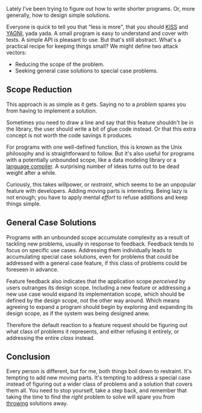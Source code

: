 Lately I've been trying to figure out how to write shorter programs. Or, more
generally, how to design simple solutions.

Everyone is quick to tell you that "less is more", that you should
[KISS](http://en.wikipedia.org/wiki/KISS_principle) and
[YAGNI](http://en.wikipedia.org/wiki/YAGNI), yada yada. A small program is easy
to understand and cover with tests. A simple API is pleasant to use. But that's
still abstract. What's a practical recipe for keeping things small? We might
define two attack vectors:

* Reducing the scope of the problem.
* Seeking general case solutions to special case problems.

## Scope Reduction

This approach is as simple as it gets. Saying no to a _problem_ spares you from
having to implement a solution.

Sometimes you need to draw a line and say that this feature shouldn't be in the
library, the user should write a bit of glue code instead. Or that this extra
concept is not worth the code savings it produces.

For programs with one well-defined function, this is known as the Unix
philosophy and is straightforward to follow. But it's also useful for programs
with a potentially unbounded scope, like a data modeling library or a [language
compiler](http://golang.org). A surprising number of ideas turns out to be dead
weight after a while.

Curiously, this takes willpower, or _restraint_, which seems to be an unpopular
feature with developers. Adding moving parts is interesting. Being lazy is not
enough; you have to apply mental _effort_ to refuse additions and keep things
simple.

## General Case Solutions

Programs with an unbounded scope accumulate complexity as a result of tackling
new problems, usually in response to feedback. Feedback tends to focus on
specific use cases. Addressing them individually leads to accumulating special
case solutions, even for problems that could be addressed with a general case
feature, if this class of problems could be foreseen in advance.

Feature feedback also indicates that the application scope _perceived_ by users
outranges its design scope. Including a new feature or addressing a new use case
would expand its implementation scope, which should be defined by the design
scope, not the other way around. Which means agreeing to expand a program should
begin by exploring and expanding its design scope, as if the system was being
designed anew.

Therefore the default reaction to a feature request should be figuring out what
class of problems it represents, and either refusing it entirely, or addressing
the entire _class_ instead.

## Conclusion

Every person is different, but for me, both things boil down to restraint. It's
tempting to add new moving parts. It's tempting to address a special case
instead of figuring out a wider class of problems and a solution that covers
them all. You need to stop yourself, take a step back, and remember that taking
the time to find the _right_ problem to solve will spare you from
[throwing](https://github.com/Mitranim/datacore/commit/2ce33186c0a45024c632ea8f5a113e6780cfb398)
solutions away.
